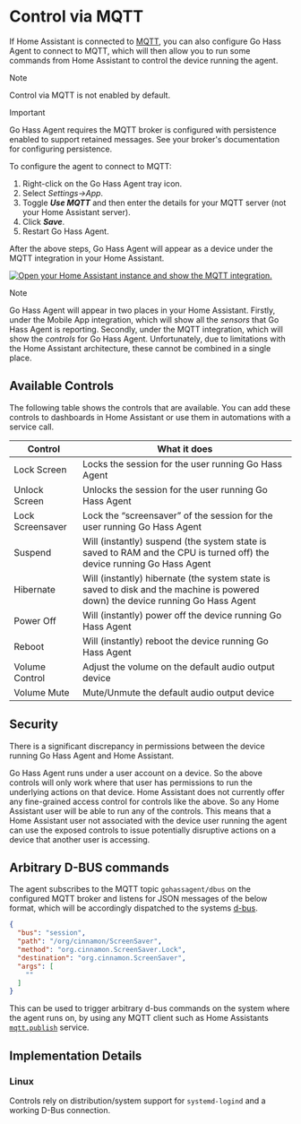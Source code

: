 <!--
 Copyright (c) 2024 Joshua Rich <joshua.rich@gmail.com>

 This software is released under the MIT License.
 https://opensource.org/licenses/MIT
-->

# Control via MQTT

If Home Assistant is connected to
[MQTT](https://www.home-assistant.io/integrations/mqtt/), you can also configure
Go Hass Agent to connect to MQTT, which will then allow you to run some commands
from Home Assistant to control the device running the agent.

> [!NOTE]  
> Control via MQTT is not enabled by default.

> [!IMPORTANT]  
> Go Hass Agent requires the MQTT broker is configured with persistence enabled
> to support retained messages. See your broker's documentation for configuring
> persistence. 

To configure the agent to connect to MQTT:

1. Right-click on the Go Hass Agent tray icon.
2. Select *Settings->App*.
3. Toggle ***Use MQTT*** and then enter the details for your MQTT server (not
   your Home Assistant server).
4. Click ***Save***.
5. Restart Go Hass Agent.

After the above steps, Go Hass Agent will appear as a device under the MQTT
integration in your Home Assistant.

[![Open your Home Assistant instance and show the MQTT integration.](https://my.home-assistant.io/badges/integration.svg)](https://my.home-assistant.io/redirect/integration/?domain=mqtt)

> [!NOTE]
> Go Hass Agent will appear in two places in your Home Assistant.
> Firstly, under the Mobile App integration, which will show all the *sensors*
> that Go Hass Agent is reporting. Secondly, under the MQTT integration, which
> will show the *controls* for Go Hass Agent. Unfortunately, due to limitations
> with the Home Assistant architecture, these cannot be combined in a single
> place.

## Available Controls

The following table shows the controls that are available.  You can add these
controls to dashboards in Home Assistant or use them in automations with a
service call.

| Control | What it does |
|--------|------------------|
| Lock Screen | Locks the session for the user running Go Hass Agent |
| Unlock Screen | Unlocks the session for the user running Go Hass Agent |
| Lock Screensaver | Lock the “screensaver” of the session for the user running Go Hass Agent |
| Suspend | Will (instantly) suspend (the system state is saved to RAM and the CPU is turned off) the device running Go Hass Agent |
| Hibernate | Will (instantly) hibernate (the system state is saved to disk and the machine is powered down) the device running Go Hass Agent | 
| Power Off | Will (instantly) power off the device running Go Hass Agent |
| Reboot | Will (instantly) reboot the device running Go Hass Agent |
| Volume Control | Adjust the volume on the default audio output device |
| Volume Mute | Mute/Unmute the default audio output device |

## Security

There is a significant discrepancy in permissions between the device running Go Hass Agent and Home Assistant.

Go Hass Agent runs under a user account on a device. So the above controls will only work where that user has permissions to run the underlying actions on that device. Home Assistant does not currently offer any fine-grained access control for controls like the above. So any Home Assistant user will be able to run any of the controls. This means that a Home Assistant user not associated with the device user running the agent can use the exposed controls to issue potentially disruptive actions on a device that another user is accessing.

## Arbitrary D-BUS commands

The agent subscribes to the MQTT topic `gohassagent/dbus` on the configured MQTT broker and listens for
JSON messages of the below format, which will be accordingly dispatched to the systems
[d-bus](https://www.freedesktop.org/wiki/Software/dbus/).

```json
{
  "bus": "session",
  "path": "/org/cinnamon/ScreenSaver",
  "method": "org.cinnamon.ScreenSaver.Lock",
  "destination": "org.cinnamon.ScreenSaver",
  "args": [
    ""
  ]
}
```

This can be used to trigger arbitrary d-bus commands on the system where the agent runs on,
by using any MQTT client such as Home Assistants
[`mqtt.publish`](https://www.home-assistant.io/integrations/mqtt/#service-mqttpublish) service.


## Implementation Details

### Linux

Controls rely on distribution/system support for `systemd-logind` and a working D-Bus connection.

